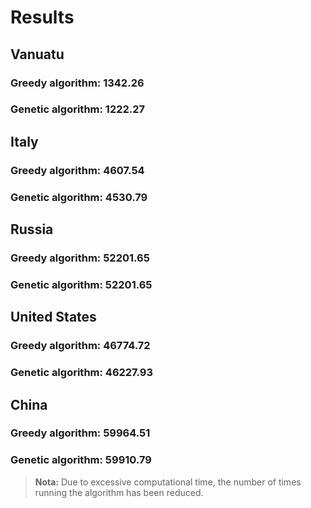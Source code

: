 # Results

## Vanuatu
### Greedy algorithm: 1342.26
### Genetic algorithm: 1222.27


## Italy
### Greedy algorithm: 4607.54

### Genetic algorithm: 4530.79

## Russia
### Greedy algorithm: 52201.65

### Genetic algorithm: 52201.65


## United States
### Greedy algorithm: 46774.72

### Genetic algorithm: 46227.93

## China
### Greedy algorithm: 59964.51

### Genetic algorithm: 59910.79

> **Nota:** Due to excessive computational time, the number of times running the algorithm has been reduced. 
